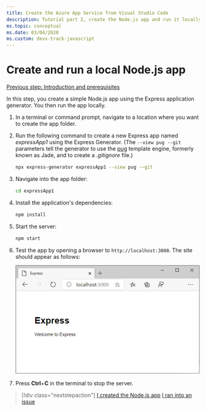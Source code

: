 ```yaml
---
title: Create the Azure App Service from Visual Studio Code
description: Tutorial part 2, create the Node.js app and run it locally
ms.topic: conceptual
ms.date: 03/04/2020
ms.custom: devx-track-javascript
---
```


# Create and run a local Node.js app

[Previous step: Introduction and prerequisites](tutorial-vscode-azure-app-service-node-01.md)

In this step, you create a simple Node.js app using the Express application generator. You then run the app locally.

1. In a terminal or command prompt, navigate to a location where you want to create the app folder.

1. Run the following command to create a new Express app named *expressApp1* using the Express Generator. (The `--view pug --git` parameters tell the generator to use the [pug](https://pugjs.org/api/getting-started.html) template engine, formerly known as Jade, and to create a *.gitignore* file.)

    ```bash
    npx express-generator expressApp1 --view pug -–git
    ```

1. Navigate into the app folder:

    ```bash
    cd expressApp1
    ```

1. Install the application's dependencies:

    ```bash
    npm install
    ```

1. Start the server:

    ```bash
    npm start
    ```

1. Test the app by opening a browser to `http://localhost:3000`. The site should appear as follows:

    ![Running Express Application](media/deploy-azure/express.png)

1. Press **Ctrl**+**C** in the terminal to stop the server.

> [!div class="nextstepaction"]
> [I created the  Node.js app](tutorial-vscode-azure-app-service-node-03.md) [I ran into an issue](https://www.research.net/r/PWZWZ52?tutorial=node-deployment-azureappservice&step=create-app)
